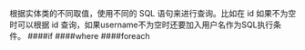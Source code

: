 根据实体类的不同取值，使用不同的 SQL 语句来进行查询。比如在 id 如果不为空时可以根据 id 查询，如果username不为空时还要加入用户名作为SQL执行条件。
####if
####where
####foreach
